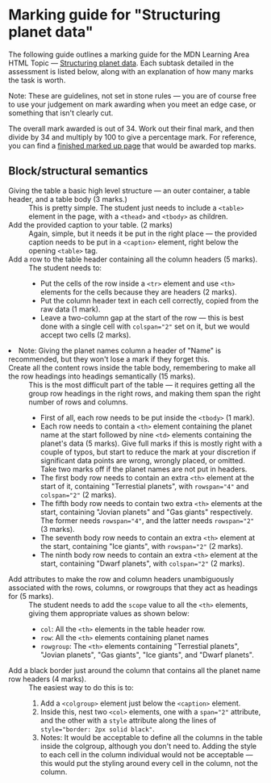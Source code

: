 # Marking guide for "Structuring planet data"
The following guide outlines a marking guide for the MDN Learning Area HTML Topic — [Structuring planet data](https://developer.mozilla.org/en-US/docs/Learn/HTML/Tables/Structuring_planet_data). Each subtask detailed in the assessment is listed below, along with an explanation of how many marks the task is worth.

Note: These are guidelines, not set in stone rules — you are of course free to use your judgement on mark awarding when you meet an edge case, or something that isn't clearly cut.

The overall mark awarded is out of 34. Work out their final mark, and then divide by 34 and multiply by 100 to give a percentage mark. For reference, you can find a [finished marked up page](planets-data.html) that would be awarded top marks.

## Block/structural semantics

<dl>
  <dt>Giving the table a basic high level structure — an outer container, a table header, and a table body (3 marks.)</dt>
  <dd>This is pretty simple. The student just needs to include a <code>&lt;table&gt;</code> element in the page, with a <code>&lt;thead&gt;</code> and <code>&lt;tbody&gt;</code> as children.</dd>
  <dt>Add the provided caption to your table. (2 marks)</dt>
  <dd>Again, simple, but it needs it be put in the right place — the provided caption needs to be put in a <code>&lt;caption&gt;</code> element, right below the opening <code>&lt;table&gt;</code> tag.</dd>
  <dt>Add a row to the table header containing all the column headers (5 marks).</dt>
  <dd>The student needs to:
    <ul>
      <li>Put the cells of the row inside a <code>&lt;tr&gt;</code> element and use <code>&lt;th&gt;</code> elements for the cells because they are headers (2 marks).</li>
      <li>Put the column header text in each cell correctly, copied from the raw data (1 mark).</li>
      <li>Leave a two-column gap at the start of the row — this is best done with a single cell with <code>colspan="2"</code> set on it, but we would accept two cells (2 marks).</dd>
      <li>Note: Giving the planet names column a header of "Name" is recommended, but they won't lose a mark if they forget this.</li>
    </ul>
  </dd>
  <dt>Create all the content rows inside the table body, remembering to make all the row headings into headings semantically (15 marks).</dt>
  <dd>This is the most difficult part of the table — it requires getting all the group row headings in the right rows, and making them span the right number of rows and columns.
    <ul>
      <li>First of all, each row needs to be put inside the <code>&lt;tbody&gt;</code> (1 mark).</li>
      <li>Each row needs to contain a <code>&lt;th&gt;</code> element containing the planet name at the start followed by nine <code>&lt;td&gt;</code> elements containing the planet's data (5 marks). Give full marks if this is mostly right with a couple of typos, but start to reduce the mark at your discretion if significant data points are wrong, wrongly placed, or omitted. Take two marks off if the planet names are not put in headers.</li>
      <li>The first body row needs to contain an extra <code>&lt;th&gt;</code> element at the start of it, containing "Terrestial planets", with <code>rowspan="4"</code> and <code>colspan="2"</code> (2 marks).</li>
      <li>The fifth body row needs to contain two extra <code>&lt;th&gt;</code> elements at the start, containing "Jovian planets" and "Gas giants" respectively. The former needs <code>rowspan="4"</code>, and the latter needs <code>rowspan="2"</code> (3 marks).</li>
      <li>The seventh body row needs to contain an extra <code>&lt;th&gt;</code> element at the start, containing "Ice giants", with <code>rowspan="2"</code> (2 marks).</li>
      <li>The ninth body row needs to contain an extra <code>&lt;th&gt;</code> element at the start, containing "Dwarf planets", with <code>colspan="2"</code> (2 marks).</li>
    </ul>
  </dd>
  <dt>Add attributes to make the row and column headers unambiguously associated with the rows, columns, or rowgroups that they act as headings for (5 marks).</dt>
  <dd>
    The student needs to add the <code>scope</code> value to all the <code>&lt;th&gt;</code> elements, giving them appropriate values as shown below:
    <ul>
      <li><code>col</code>: All the <code>&lt;th&gt;</code> elements in the table header row.</li>
      <li><code>row</code>: All the <code>&lt;th&gt;</code> elements containing planet names</li>
      <li><code>rowgroup</code>: The <code>&lt;th&gt;</code> elements containing "Terrestial planets", "Jovian planets", "Gas giants", "Ice giants", and "Dwarf planets".</li>
    </ul>
  </dd>
  <dt>Add a black border just around the column that contains all the planet name row headers (4 marks).</dt>
  <dd>The easiest way to do this is to:
    <ol>
      <li>Add a <code>&lt;colgroup&gt;</code> element just below the <code>&lt;caption&gt;</code> element.</li>
      <li>Inside this, nest two <code>&lt;col&gt;</code> elements, one with a <code>span="2"</code> attribute, and the other with a <code>style</code> attribute along the lines of <code>style="border: 2px solid black"</code>.</li>
      <li>Notes: It would be acceptable to define all the columns in the table inside the colgroup, although you don't need to. Adding the style to each cell in the column individual would not be acceptable — this would put the styling around every cell in the column, not the column.</li>
    </ol>
  </dd>
</dl>

